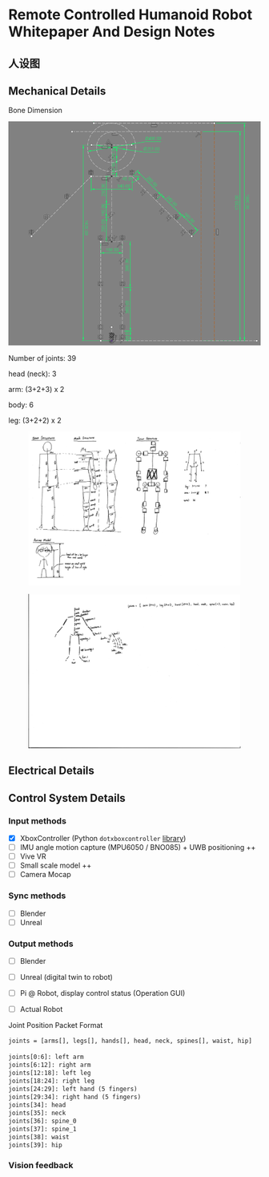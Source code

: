 # Remote Controlled Humanoid Robot Whitepaper And Design Notes

## 人设图





## Mechanical Details

Bone Dimension

![](<.gitbook/assets/image (89).png>)

Number of joints: 39

&#x20; head (neck): 3

&#x20; arm: (3+2+3) x 2

&#x20; body: 6

&#x20; leg: (3+2+2) x 2

<figure><img src=".gitbook/assets/image (5).jpg" alt=""><figcaption></figcaption></figure>

<figure><img src=".gitbook/assets/image (4).jpg" alt=""><figcaption></figcaption></figure>

## Electrical Details





## Control System Details

### Input methods

* [x] XboxController (Python `dotxboxcontroller` [library](https://pypi.org/project/dotxboxcontroller/))
* [ ] IMU angle motion capture (MPU6050 / BNO085) + UWB positioning ++
* [ ] Vive VR
* [ ] Small scale model ++
* [ ] Camera Mocap

### Sync methods

* [ ] Blender
* [ ] Unreal

### Output methods

* [ ] Blender
* [ ] Unreal (digital twin to robot)
* [ ] Pi @ Robot, display control status (Operation GUI)
* [ ] Actual Robot



Joint Position Packet Format

```
joints = [arms[], legs[], hands[], head, neck, spines[], waist, hip]

joints[0:6]: left arm
joints[6:12]: right arm
joints[12:18]: left leg
joints[18:24]: right leg
joints[24:29]: left hand (5 fingers)
joints[29:34]: right hand (5 fingers)
joints[34]: head
joints[35]: neck
joints[36]: spine_0
joints[37]: spine_1
joints[38]: waist
joints[39]: hip
```



### Vision feedback











